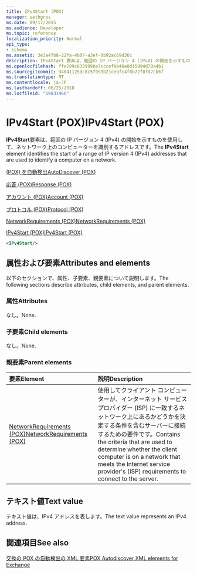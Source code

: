 ```yaml
---
title: IPv4Start (POX)
manager: sethgros
ms.date: 09/17/2015
ms.audience: Developer
ms.topic: reference
localization_priority: Normal
api_type:
- schema
ms.assetid: 3e3a47b8-22fa-4b07-a3ef-0b92ac69d36c
description: IPv4Start 要素は、範囲の IP バージョン 4 (IPv4) の開始を示すものを使用して、ネットワーク上のコンピューターを識別するアドレスです。
ms.openlocfilehash: ffe299c8339998e7cccef0e46e0d15994d70a4b1
ms.sourcegitcommit: 34041125dc8c5f993b21cebfc4f8b72f0fd2cb6f
ms.translationtype: MT
ms.contentlocale: ja-JP
ms.lasthandoff: 06/25/2018
ms.locfileid: "19831960"
---
```

# <a name="ipv4start-pox"></a><span data-ttu-id="2f4ad-103">IPv4Start (POX)</span><span class="sxs-lookup"><span data-stu-id="2f4ad-103">IPv4Start (POX)</span></span>

<span data-ttu-id="2f4ad-104">**IPv4Start**要素は、範囲の IP バージョン 4 (IPv4) の開始を示すものを使用して、ネットワーク上のコンピューターを識別するアドレスです。</span><span class="sxs-lookup"><span data-stu-id="2f4ad-104">The **IPv4Start** element identifies the start of a range of IP version 4 (IPv4) addresses that are used to identify a computer on a network.</span></span> 
  
[<span data-ttu-id="2f4ad-105">(POX) を自動検出</span><span class="sxs-lookup"><span data-stu-id="2f4ad-105">AutoDiscover (POX)</span></span>](autodiscover-pox.md)
  
[<span data-ttu-id="2f4ad-106">応答 (POX)</span><span class="sxs-lookup"><span data-stu-id="2f4ad-106">Response (POX)</span></span>](response-pox.md)
  
[<span data-ttu-id="2f4ad-107">アカウント (POX)</span><span class="sxs-lookup"><span data-stu-id="2f4ad-107">Account (POX)</span></span>](account-pox.md)
  
[<span data-ttu-id="2f4ad-108">プロトコル (POX)</span><span class="sxs-lookup"><span data-stu-id="2f4ad-108">Protocol (POX)</span></span>](protocol-pox.md)
  
[<span data-ttu-id="2f4ad-109">NetworkRequirements (POX)</span><span class="sxs-lookup"><span data-stu-id="2f4ad-109">NetworkRequirements (POX)</span></span>](networkrequirements-pox.md)
  
[<span data-ttu-id="2f4ad-110">IPv4Start (POX)</span><span class="sxs-lookup"><span data-stu-id="2f4ad-110">IPv4Start (POX)</span></span>](ipv4start-pox.md)
  
```xml
<IPv4Start/>
```

## <a name="attributes-and-elements"></a><span data-ttu-id="2f4ad-111">属性および要素</span><span class="sxs-lookup"><span data-stu-id="2f4ad-111">Attributes and elements</span></span>

<span data-ttu-id="2f4ad-112">以下のセクションで、属性、子要素、親要素について説明します。</span><span class="sxs-lookup"><span data-stu-id="2f4ad-112">The following sections describe attributes, child elements, and parent elements.</span></span>
  
### <a name="attributes"></a><span data-ttu-id="2f4ad-113">属性</span><span class="sxs-lookup"><span data-stu-id="2f4ad-113">Attributes</span></span>

<span data-ttu-id="2f4ad-114">なし。</span><span class="sxs-lookup"><span data-stu-id="2f4ad-114">None.</span></span>
  
### <a name="child-elements"></a><span data-ttu-id="2f4ad-115">子要素</span><span class="sxs-lookup"><span data-stu-id="2f4ad-115">Child elements</span></span>

<span data-ttu-id="2f4ad-116">なし。</span><span class="sxs-lookup"><span data-stu-id="2f4ad-116">None.</span></span>
  
### <a name="parent-elements"></a><span data-ttu-id="2f4ad-117">親要素</span><span class="sxs-lookup"><span data-stu-id="2f4ad-117">Parent elements</span></span>

|<span data-ttu-id="2f4ad-118">**要素**</span><span class="sxs-lookup"><span data-stu-id="2f4ad-118">**Element**</span></span>|<span data-ttu-id="2f4ad-119">**説明**</span><span class="sxs-lookup"><span data-stu-id="2f4ad-119">**Description**</span></span>|
|:-----|:-----|
|[<span data-ttu-id="2f4ad-120">NetworkRequirements (POX)</span><span class="sxs-lookup"><span data-stu-id="2f4ad-120">NetworkRequirements (POX)</span></span>](networkrequirements-pox.md) <br/> |<span data-ttu-id="2f4ad-121">使用してクライアント コンピューターが、インターネット サービス プロバイダー (ISP) に一致するネットワーク上にあるかどうかを決定する条件を含むサーバーに接続するための要件です。</span><span class="sxs-lookup"><span data-stu-id="2f4ad-121">Contains the criteria that are used to determine whether the client computer is on a network that meets the Internet service provider's (ISP) requirements to connect to the server.</span></span>  <br/> |
   
## <a name="text-value"></a><span data-ttu-id="2f4ad-122">テキスト値</span><span class="sxs-lookup"><span data-stu-id="2f4ad-122">Text value</span></span>

<span data-ttu-id="2f4ad-123">テキスト値は、IPv4 アドレスを表します。</span><span class="sxs-lookup"><span data-stu-id="2f4ad-123">The text value represents an IPv4 address.</span></span>
  
## <a name="see-also"></a><span data-ttu-id="2f4ad-124">関連項目</span><span class="sxs-lookup"><span data-stu-id="2f4ad-124">See also</span></span>



[<span data-ttu-id="2f4ad-125">交換の POX の自動検出の XML 要素</span><span class="sxs-lookup"><span data-stu-id="2f4ad-125">POX Autodiscover XML elements for Exchange</span></span>](pox-autodiscover-xml-elements-for-exchange.md)

